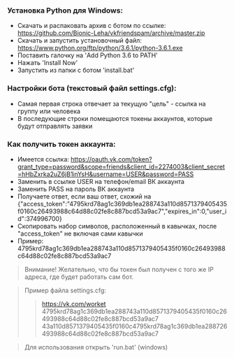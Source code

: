 ### Установка Python для Windows: ###
* Скачать  и распаковать архив с ботом по ссылке:
https://github.com/Bionic-Leha/vkfriendspam/archive/master.zip
* Скачать и запустить установочный файл:
https://www.python.org/ftp/python/3.6.1/python-3.6.1.exe
* Поставить галочку на 'Add Python 3.6 to PATH'
* Нажать 'Install Now'
* Запустить из папки с ботом 'install.bat'

### Настройки бота (текстовый файл settings.cfg): ###  
* Самая первая строка отвечает за текущую "цель" - ссылка на группу или человека
* В последующие строки помещаются токены аккаунтов, которые будут отправлять заявки

### Как получить токен аккаунта: ###
* Имеется ссылка: https://oauth.vk.com/token?grant_type=password&scope=friends&client_id=2274003&client_secret=hHbZxrka2uZ6jB1inYsH&username=USER&password=PASS
* Заменить в ссылке USER на телефон/email ВК аккаунта
* Заменить PASS на пароль ВК аккаунта
* Получаете ответ, если ваш ответ, схожий на {"access_token":"4795krd78ag1c369db1ea288743a110d8571379405435f0160c26493988c64d88c02fe8c887bcd53a9ac7","expires_in":0,"user_id":374996700}
* Скопировать набор символов, расположенный в кавычках, после "access_token" не включая сами кавычки
* Пример:
        4795krd78ag1c369db1ea288743a110d8571379405435f0160c26493988c64d88c02fe8c887bcd53a9ac7

>Внимание! Желательно, что бы токен был получен с того же IP адреса, где будет работать сам бот.

> Пример файла settings.cfg:
>>https://vk.com/worket
>>4795krd78ag1c369db1ea288743a110d8571379405435f0160c26493988c64d88c02fe8c887bcd53a9ac7
>>43a110d8571379405435f0160c4795krd78ag1c369db1ea288726493988c64d88c02fe8c887bcd53a9ac7
>

>Для использования открыть 'run.bat' (windows)